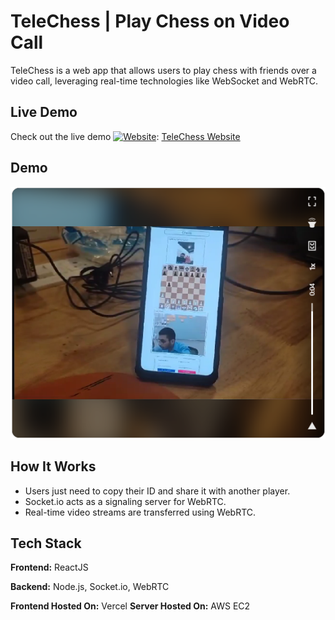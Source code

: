 # TeleChess | Play Chess on Video Call
TeleChess is a web app that allows users to play chess with friends over a video call, leveraging real-time technologies like WebSocket and WebRTC.

## Live Demo
Check out the live demo [![Website](https://img.shields.io/badge/Website-Live-red)](https://telechesswebapp.vercel.app/):  [TeleChess Website](https://telechesswebapp.vercel.app/)




## Demo

[![LinkedIn Post](./Demo.png)](https://www.linkedin.com/feed/update/urn:li:ugcPost:7120469497303498752)

## How It Works

- Users just need to copy their ID and share it with another player.
- Socket.io acts as a signaling server for WebRTC.
- Real-time video streams are transferred using WebRTC.

## Tech Stack

**Frontend:** ReactJS

**Backend:** Node.js, Socket.io, WebRTC

**Frontend Hosted On:** Vercel
**Server Hosted On:** AWS EC2
